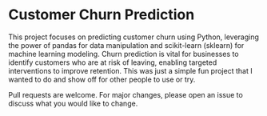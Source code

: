 # Customer Churn Prediction

This project focuses on predicting customer churn using Python, leveraging the power of pandas for data manipulation and scikit-learn (sklearn) for machine learning modeling. 
Churn prediction is vital for businesses to identify customers who are at risk of leaving, enabling targeted interventions to improve retention.
This was just a simple fun project that I wanted to do and show off for other people to use or try. 

Pull requests are welcome. For major changes, please open an issue to discuss what you would like to change.
